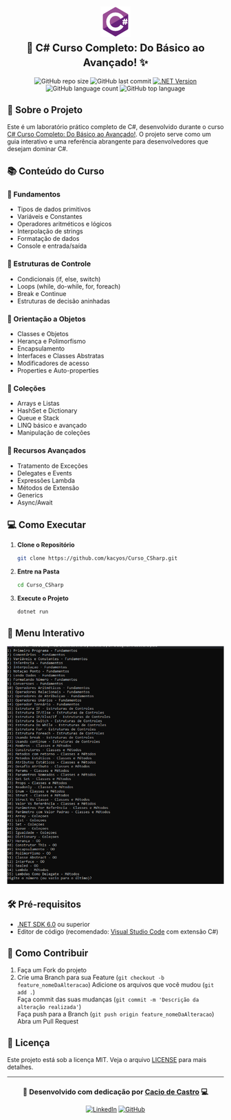 <h1 align="center">
   <img src="https://raw.githubusercontent.com/devicons/devicon/master/icons/csharp/csharp-original.svg" alt="C# Logo" width="70" height="70"/>
   <br/>
   <span style="font-size: 24px">🚀 C# Curso Completo: Do Básico ao Avançado! ✨</span>
</h1>

<div align="center">
  
![GitHub repo size](https://img.shields.io/github/repo-size/kacyos/Curso_CSharp)
![GitHub last commit](https://img.shields.io/github/last-commit/kacyos/Curso_CSharp)
[![.NET Version](https://img.shields.io/badge/.NET-6.0%2B-blueviolet)](https://dotnet.microsoft.com/download)
![GitHub language count](https://img.shields.io/github/languages/count/kacyos/Curso_CSharp)
![GitHub top language](https://img.shields.io/github/languages/top/kacyos/Curso_CSharp)

</div>

## 🌟 Sobre o Projeto

Este é um laboratório prático completo de C#, desenvolvido durante o curso [C# Curso Completo: Do Básico ao Avançado!](https://www.udemy.com/course/curso-c-sharp/). O projeto serve como um guia interativo e uma referência abrangente para desenvolvedores que desejam dominar C#.

## 📚 Conteúdo do Curso

### 🔹 Fundamentos
- Tipos de dados primitivos
- Variáveis e Constantes
- Operadores aritméticos e lógicos
- Interpolação de strings
- Formatação de dados
- Console e entrada/saída

### 🔹 Estruturas de Controle
- Condicionais (if, else, switch)
- Loops (while, do-while, for, foreach)
- Break e Continue
- Estruturas de decisão aninhadas

### 🔹 Orientação a Objetos
- Classes e Objetos
- Herança e Polimorfismo
- Encapsulamento
- Interfaces e Classes Abstratas
- Modificadores de acesso
- Properties e Auto-properties

### 🔹 Coleções
- Arrays e Listas
- HashSet e Dictionary
- Queue e Stack
- LINQ básico e avançado
- Manipulação de coleções

### 🔹 Recursos Avançados
- Tratamento de Exceções
- Delegates e Events
- Expressões Lambda
- Métodos de Extensão
- Generics
- Async/Await

## 💻 Como Executar

1. **Clone o Repositório**
    ```bash
    git clone https://github.com/kacyos/Curso_CSharp.git
    ```

2. **Entre na Pasta**
    ```bash
    cd Curso_CSharp
    ```

3. **Execute o Projeto**
    ```bash
    dotnet run
    ```

## 🎯 Menu Interativo

<div align="center">
   <img src="assets/exec.png" alt="Menu do Projeto" style="max-width:100%; height:auto;"/>
</div>

## 🛠️ Pré-requisitos

- [.NET SDK 6.0](https://dotnet.microsoft.com/download) ou superior
- Editor de código (recomendado: [Visual Studio Code](https://code.visualstudio.com/) com extensão C#)

## 🤝 Como Contribuir
1. Faça um Fork do projeto
2. Crie uma Branch para sua Feature (```git checkout -b feature_nomeDaAlteracao```)
Adicione os arquivos que você mudou (```git add .```)	
Faça commit das suas mudanças (```git commit -m 'Descrição da alteração realizada'```)	
Faça push para a Branch (```git push origin feature_nomeDaAlteracao```)
Abra um Pull Request

## 📝 Licença

Este projeto está sob a licença MIT. Veja o arquivo [LICENSE](LICENSE) para mais detalhes.

---

<div align="center">
  
### 🚀 Desenvolvido com dedicação por [Cacio de Castro](https://github.com/kacyos) 💻

[![LinkedIn](https://img.shields.io/badge/LinkedIn-0077B5?style=for-the-badge&logo=linkedin&logoColor=white)](https://www.linkedin.com/in/cacio/)
[![GitHub](https://img.shields.io/badge/GitHub-100000?style=for-the-badge&logo=github&logoColor=white)](https://github.com/kacyos)

</div>